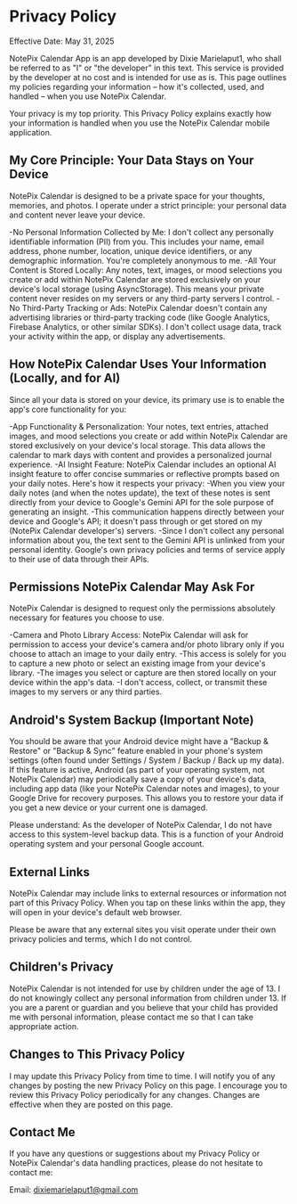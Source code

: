 # Privacy Policy
Effective Date: May 31, 2025

NotePix Calendar App is an app developed by Dixie Marielaput1, who shall be referred to as "I" or "the developer" in this text. This service is provided by the developer at no cost and is intended for use as is. This page outlines my policies regarding your information – how it's collected, used, and handled – when you use NotePix Calendar.

Your privacy is my top priority. This Privacy Policy explains exactly how your information is handled when you use the NotePix Calendar mobile application.

## My Core Principle: Your Data Stays on Your Device
NotePix Calendar is designed to be a private space for your thoughts, memories, and photos. I operate under a strict principle: your personal data and content never leave your device.

-No Personal Information Collected by Me: I don't collect any personally identifiable information (PII) from you. 
This includes your name, email address, phone number, location, unique device identifiers, or any demographic information. You're completely anonymous to me.
-All Your Content is Stored Locally: Any notes, text, images, or mood selections you create or add within NotePix Calendar are stored exclusively on your device's local storage (using AsyncStorage). This means your private content never resides on my servers or any third-party servers I control.
-No Third-Party Tracking or Ads: NotePix Calendar doesn't contain any advertising libraries or third-party tracking code (like Google Analytics, Firebase Analytics, or other similar SDKs). I don't collect usage data, track your activity within the app, or display any advertisements.

## How NotePix Calendar Uses Your Information (Locally, and for AI)
Since all your data is stored on your device, its primary use is to enable the app's core functionality for you:

-App Functionality & Personalization: Your notes, text entries, attached images, and mood selections you create or add within NotePix Calendar are stored exclusively on your device's local storage. This data allows the calendar to mark days with content and provides a personalized journal experience.
-AI Insight Feature: NotePix Calendar includes an optional AI insight feature to offer concise summaries or reflective prompts based on your daily notes. Here's how it respects your privacy:
    -When you view your daily notes (and when the notes update), the text of these notes is sent directly from your device to Google's Gemini API for the sole purpose of generating an insight.
    -This communication happens directly between your device and Google's API; it doesn't pass through or get stored on my (NotePix Calendar developer's) servers.
    -Since I don't collect any personal information about you, the text sent to the Gemini API is unlinked from your personal identity. Google's own privacy policies and terms of service apply to their use of data through their APIs.

## Permissions NotePix Calendar May Ask For
NotePix Calendar is designed to request only the permissions absolutely necessary for features you choose to use.

-Camera and Photo Library Access: NotePix Calendar will ask for permission to access your device's camera and/or photo library only if you choose to attach an image to your daily entry.
    -This access is solely for you to capture a new photo or select an existing image from your device's library.
    -The images you select or capture are then stored locally on your device within the app's data.
    -I don't access, collect, or transmit these images to my servers or any third parties.

## Android's System Backup (Important Note)
You should be aware that your Android device might have a "Backup & Restore" or "Backup & Sync" feature enabled in your phone's system settings (often found under Settings / System / Backup / Back up my data). If this feature is active, Android (as part of your operating system, not NotePix Calendar) may periodically save a copy of your device's data, including app data (like your NotePix Calendar notes and images), to your Google Drive for recovery purposes. This allows you to restore your data if you get a new device or your current one is damaged.

Please understand: As the developer of NotePix Calendar, I do not have access to this system-level backup data. This is a function of your Android operating system and your personal Google account.

## External Links
NotePix Calendar may include links to external resources or information not part of this Privacy Policy. When you tap on these links within the app, they will open in your device's default web browser.

Please be aware that any external sites you visit operate under their own privacy policies and terms, which I do not control.

## Children's Privacy
NotePix Calendar is not intended for use by children under the age of 13. I do not knowingly collect any personal information from children under 13. If you are a parent or guardian and you believe that your child has provided me with personal information, please contact me so that I can take appropriate action.

## Changes to This Privacy Policy
I may update this Privacy Policy from time to time. I will notify you of any changes by posting the new Privacy Policy on this page. I encourage you to review this Privacy Policy periodically for any changes. Changes are effective when they are posted on this page.

## Contact Me
If you have any questions or suggestions about my Privacy Policy or NotePix Calendar's data handling practices, please do not hesitate to contact me:

Email: dixiemarielaput1@gmail.com